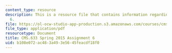 ```yaml
---
content_type: resource
description: This is a resource file that contains information regarding assignment
  6.
file: https://ol-ocw-studio-app-production.s3.amazonaws.com/courses/cms-633-digital-humanities-spring-2015/b108e072ac483a493e5645feacdf18f0_MITCMS_633S15_Assignment6.pdf
file_type: application/pdf
resourcetype: Document
title: CMS.633 Spring 2015 Assignment 6
uid: b108e072-ac48-3a49-3e56-45feacdf18f0
---
```

